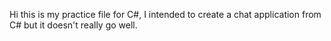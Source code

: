 Hi this is my practice file for C#, I intended to create a chat application from C# but it doesn't really go well.
